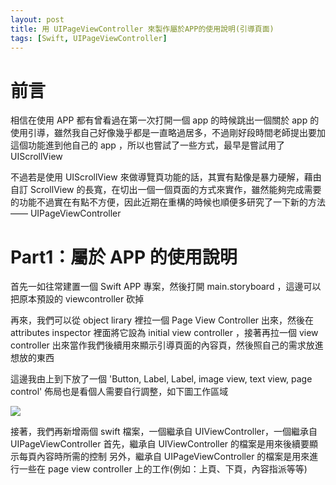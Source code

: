 ```yaml
---
layout: post
title: 用 UIPageViewController 來製作屬於APP的使用說明(引導頁面)
tags: [Swift, UIPageViewController]
---
```


前言
===

相信在使用 APP 都有曾看過在第一次打開一個 app 的時候跳出一個關於 app 的使用引導，雖然我自己好像幾乎都是一直略過居多，不過剛好段時間老師提出要加這個功能進到他自己的 app ，所以也嘗試了一些方式，最早是嘗試用了 UIScrollView

不過若是使用 UIScrollView 來做導覽頁功能的話，其實有點像是暴力硬解，藉由自訂 ScrollView 的長寬，在切出一個一個頁面的方式來實作，雖然能夠完成需要的功能不過實在有點不方便，因此近期在重構的時候也順便多研究了一下新的方法 —— UIPageViewController

<!-- more -->

Part1：屬於 APP 的使用說明
===

首先一如往常建置一個 Swift APP 專案，然後打開 main.storyboard ，這邊可以把原本預設的 viewcontroller 砍掉

再來，我們可以從 object lirary 裡拉一個 Page View Controller 出來，然後在 attributes inspector 裡面將它設為 initial view controller ，接著再拉一個 view controller 出來當作我們後續用來顯示引導頁面的內容頁，然後照自己的需求放進想放的東西

這邊我由上到下放了一個 'Button, Label, Label, image view, text view, page control' 佈局也是看個人需要自行調整，如下圖工作區域

![](https://i.imgur.com/o0ZqZnP.png)

接著，我們再新增兩個 swift 檔案，一個繼承自 UIViewController，一個繼承自 UIPageViewController
首先，繼承自 UIViewController 的檔案是用來後續要顯示每頁內容時所需的控制
另外，繼承自 UIPageViewController 的檔案是用來進行一些在 page view controller 上的工作(例如：上頁、下頁，內容指派等等)








